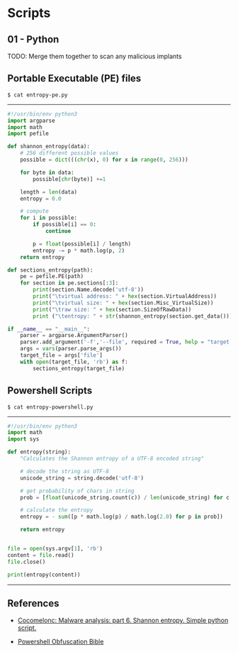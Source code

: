 # Scripts

## 01 - Python

TODO: Merge them together to scan any malicious implants

## Portable Executable (PE) files

`$ cat entropy-pe.py`

---

```python
#!/usr/bin/env python3
import argparse
import math
import pefile

def shannon_entropy(data):
    # 256 different possible values
    possible = dict(((chr(x), 0) for x in range(0, 256)))

    for byte in data:
        possible[chr(byte)] +=1

    length = len(data)
    entropy = 0.0

    # compute
    for i in possible:
        if possible[i] == 0:
            continue

        p = float(possible[i] / length)
        entropy -= p * math.log(p, 2)
    return entropy

def sections_entropy(path):
    pe = pefile.PE(path)
    for section in pe.sections[:3]:
        print(section.Name.decode('utf-8'))
        print("\tvirtual address: " + hex(section.VirtualAddress))
        print("\tvirtual size: " + hex(section.Misc_VirtualSize))
        print("\traw size: " + hex(section.SizeOfRawData))
        print ("\tentropy: " + str(shannon_entropy(section.get_data())))

if __name__ == "__main__":
    parser = argparse.ArgumentParser()
    parser.add_argument('-f','--file', required = True, help = "target file")
    args = vars(parser.parse_args())
    target_file = args['file']
    with open(target_file, 'rb') as f:
        sections_entropy(target_file)
```

## Powershell Scripts

`$ cat entropy-powershell.py`

---

```python
#!/usr/bin/env python3
import math
import sys

def entropy(string):
    "Calculates the Shannon entropy of a UTF-8 encoded string"

    # decode the string as UTF-8
    unicode_string = string.decode('utf-8')

    # get probability of chars in string
    prob = [float(unicode_string.count(c)) / len(unicode_string) for c in dict.fromkeys(list(unicode_string))]

    # calculate the entropy
    entropy = - sum([p * math.log(p) / math.log(2.0) for p in prob])

    return entropy


file = open(sys.argv[1], 'rb')
content = file.read()
file.close()

print(entropy(content))
```

---
## References

- [Cocomelonc: Malware analysis: part 6. Shannon entropy. Simple python script.](https://cocomelonc.github.io/malware/2022/11/05/malware-analysis-6.html)

- [Powershell Obfuscation Bible](https://github.com/t3l3machus/PowerShell-Obfuscation-Bible)